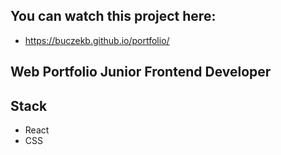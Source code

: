 ## You can watch this project here:
- https://buczekb.github.io/portfolio/

## Web Portfolio Junior Frontend Developer


## Stack

- React
- CSS









